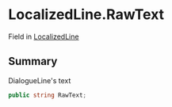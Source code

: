 # LocalizedLine.RawText

Field in [LocalizedLine](/api/csharp/yarn.unity.localizedline.md)

## Summary


DialogueLine's text


```csharp
public string RawText;
```

